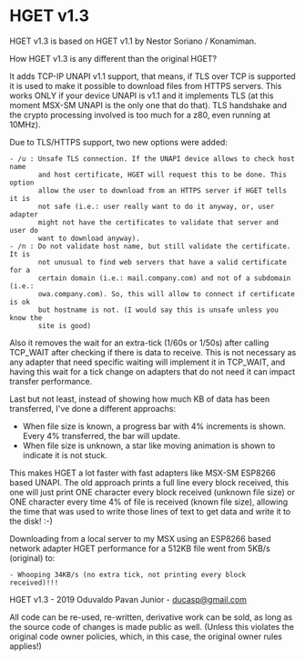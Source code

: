 # HGET v1.3

HGET v1.3 is based on HGET v1.1 by Nestor Soriano / Konamiman.

How HGET v1.3 is any different than the original HGET?

It adds TCP-IP UNAPI v1.1 support, that means, if TLS over TCP is supported it is 
used to make it possible to download files from HTTPS servers. This works ONLY if 
your device UNAPI is v1.1 and it implements TLS (at this moment MSX-SM UNAPI is the 
only one that do that). TLS handshake and the crypto processing involved is too much
for a z80, even running at 10MHz).

Due to TLS/HTTPS support, two new options were added:

	- /u : Unsafe TLS connection. If the UNAPI device allows to check host name
	       and host certificate, HGET will request this to be done. This option 
	       allow the user to download from an HTTPS server if HGET tells it is 
	       not safe (i.e.: user really want to do it anyway, or, user adapter
	       might not have the certificates to validate that server and user do
	       want to download anyway).
	- /n : Do not validate host name, but still validate the certificate. It is
	       not unusual to find web servers that have a valid certificate for a  
	       certain domain (i.e.: mail.company.com) and not of a subdomain (i.e.:
	       owa.company.com). So, this will allow to connect if certificate is ok
	       but hostname is not. (I would say this is unsafe unless you know the
	       site is good)
		   
Also it removes the wait for an extra-tick (1/60s or 1/50s) after calling TCP_WAIT
after checking if there is data to receive. This is not necessary as any adapter that
need specific waiting will implement it in TCP_WAIT, and having this wait for a tick
change on adapters that do not need it can impact transfer performance.

Last but not least, instead of showing how much KB of data has been transferred, I've
done a different approachs:

- When file size is known, a progress bar with 4% increments is shown. Every 4% 
transferred, the bar will update.
- When file size is unknown, a star like moving animation is shown to indicate it is
not stuck.

This makes HGET a lot faster with fast adapters like MSX-SM ESP8266 based UNAPI. The
old approach prints a full line every block received, this one will just print ONE 
character every block received (unknown file size) or ONE character every time 4% of
file is received (known file size), allowing the time that was used to write those
lines of text to get data and write it to the disk! :-)

Downloading from a local server to my MSX using an ESP8266 based network adapter HGET 
performance for a 512KB file went from 5KB/s (original) to:

	- Whooping 34KB/s (no extra tick, not printing every block received)!!!

HGET v1.3 - 2019 Oduvaldo Pavan Junior - ducasp@gmail.com

All code can be re-used, re-written, derivative work can be sold, as long as the source 
code of changes is made public as well. (Unless this violates the original code owner
policies, which, in this case, the original owner rules applies!)
